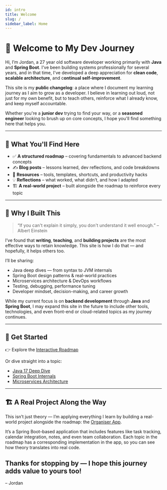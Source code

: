 ```yaml
---
id: intro
title: Welcome
slug: /
sidebar_label: Home
---
```


# 👋 Welcome to My Dev Journey

Hi, I’m Jordan, a 27 year old software developer working primarily with **Java** and **Spring Boot**. I've been building systems professionally for several years, and in that time, I've developed a deep appreciation for **clean code**, **scalable architecture**, and c**ontinual self-improvement**.


This site is my **public changelog**: a place where I document my learning journey as I aim to grow as a developer. I believe in learning out loud, not just for my own benefit, but to teach others, reinforce what I already know, and keep myself accountable.

Whether you're a **junior dev** trying to find your way, or a **seasoned engineer** looking to brush up on core concepts, I hope you'll find something here that helps you.

---

## 🧭 What You'll Find Here

- ✅ **A structured roadmap** – covering fundamentals to advanced backend concepts  
- ✍️ **Blog posts** – lessons learned, dev reflections, and code breakdowns  
- 🧰 **Resources** – tools, templates, shortcuts, and productivity hacks  
- 💡 **Reflections** – what worked, what didn’t, and how I adapted 
- 🏗️ **A real-world project** – built alongside the roadmap to reinforce every topic


---

## 🧠 Why I Built This

> “If you can't explain it simply, you don't understand it well enough.” – Albert Einstein

I’ve found that **writing**, **teaching**, and **building projects** are the most effective ways to retain knowledge. This site is how I do that — and hopefully, it helps others too.

I’ll be sharing:

- Java deep dives — from syntax to JVM internals  
- Spring Boot design patterns & real-world practices
- Microservices architecture & DevOps workflows  
- Testing, debugging, performance tuning  
- Developer mindset, decision-making, and career growth

While my current focus is on **backend development** through **Java** and **Spring Boot**, I may expand this site in the future to include other tools, technologies, and even front-end or cloud-related topics as my journey continues.

---

## 🚀 Get Started

👉 Explore the [Interactive Roadmap](/roadmap)

Or dive straight into a topic:

- [Java 17 Deep Dive](/roadmap/java)
- [Spring Boot Internals](/roadmap/spring)
- [Microservices Architecture](/roadmap/microservices)

---

## 🏗️ A Real Project Along the Way

This isn’t just theory — I’m applying everything I learn by building a real-world project alongside the roadmap: the [Organiser App](/projects/organiser).

It’s a Spring Boot–based application that includes features like task tracking, calendar integration, notes, and even team collaboration. Each topic in the roadmap has a corresponding implementation in the app, so you can see how theory translates into real code.

Thanks for stopping by — I hope this journey adds value to yours too!
---

– Jordan